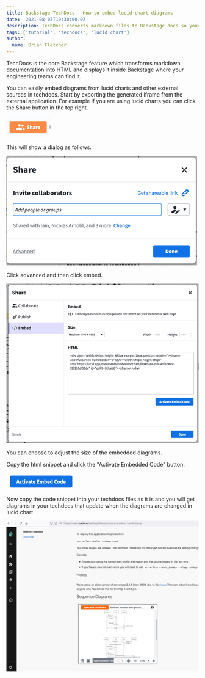 ```yaml
---
title: Backstage TechDocs - How to embed lucid chart diagrams
date: '2021-08-03T10:30:00.0Z'
description: TechDocs converts markdown files to Backstage docs so your engineering teams can find them and it is very useful. But how do we embed diagrams from lucid chart.
tags: ['tutorial', 'techdocs', 'lucid chart']
author:
  name: Brian Fletcher
---
```


TechDocs is the core Backstage feature which transforms markdown documentation into HTML and displays it inside Backstage where your engineering teams can find it.

You can easily embed diagrams from lucid charts and other external sources in techdocs. Start by exporting the generated iframe from the external application. For example if you are using lucid charts you can click the Share button in the top right.

![button.png](button.png)

This will show a dialog as follows.

![dialog.png](dialog.png)

Click advanced and then click embed.

![embed-dialog.png](embed-dialog.png)

You can choose to adjust the size of the embedded diagrams.

Copy the html snippet and click the "Activate Embedded Code" button.

![embed-code-button.png](embed-code-button.png)

Now copy the code snippet into your techdocs files as it is and you will get diagrams in your techdocs that update when the diagrams are changed in lucid chart.

![embedded-diagram-in-techdocs.png](embedded-diagram-in-techdocs.png)
